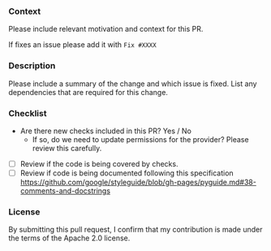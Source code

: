 ### Context

Please include relevant motivation and context for this PR.

If fixes an issue please add it with `Fix #XXXX`

### Description

Please include a summary of the change and which issue is fixed. List any dependencies that are required for this change.

### Checklist

- Are there new checks included in this PR? Yes / No
    - If so, do we need to update permissions for the provider? Please review this carefully.
- [ ] Review if the code is being covered by checks.
- [ ] Review if code is being documented following this specification https://github.com/google/styleguide/blob/gh-pages/pyguide.md#38-comments-and-docstrings

### License

By submitting this pull request, I confirm that my contribution is made under the terms of the Apache 2.0 license.
